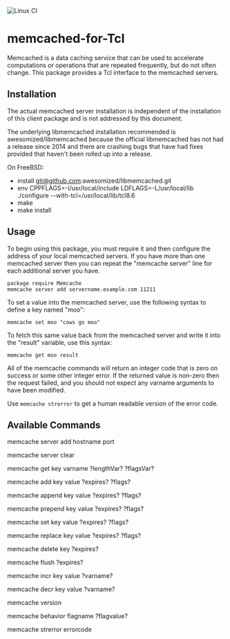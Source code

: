 ![Linux CI](https://github.com/bovine/memcached-for-Tcl/workflows/Linux%20CI/badge.svg)

memcached-for-Tcl
=================

Memcached is a data caching service that can be used to accelerate computations or operations that are repeated
frequently, but do not often change. This package provides a Tcl interface to the memcached servers.


Installation
------------

The actual memcached server installation is independent of the
installation of this client package and is not addressed by this
document.

The underlying libmemcached installation recommended is awesomized/libmemcached
because the official libmemcached has not had a release since 2014 and there are
crashing bugs that have had fixes provided that haven't been rolled up into a release.

On FreeBSD:
* install git@github.com:awesomized/libmemcached.git
* env CPPFLAGS=-I/usr/local/include LDFLAGS=-L/usr/local/lib ./configure --with-tcl=/usr/local/lib/tcl8.6
* make
* make install


Usage
-----

To begin using this package, you must require it and then configure
the address of your local memcached servers.  If you have more than
one memcached server then you can repeat the "memcache server" line
for each additional server you have.

```
package require Memcache
memcache server add servername.example.com 11211
```

To set a value into the memcached server, use the following syntax to
define a key named "moo":

```
memcache set moo "cows go moo"
```

To fetch this same value back from the memcached server and write it
into the "result" variable, use this syntax:

```
memcache get moo result
```

All of the memcache commands will return an integer code that is zero
on success or some other integer error. If the returned value is
non-zero then the request failed, and you should not expect any 
varname arguments to have been modified.

Use `memcache strerror` to get a human readable version of the error code.


Available Commands
------------------

 memcache server add hostname port

 memcache server clear

 memcache get key varname ?lengthVar? ?flagsVar?

 memcache add key value ?expires? ?flags?

 memcache append key value ?expires? ?flags?

 memcache prepend key value ?expires? ?flags?

 memcache set key value ?expires? ?flags?

 memcache replace key value ?expires? ?flags?

 memcache delete key ?expires?

 memcache flush ?expires?

 memcache incr key value ?varname?

 memcache decr key value ?varname?

 memcache version

 memcache behavior flagname ?flagvalue?

 memcache strerror errorcode

